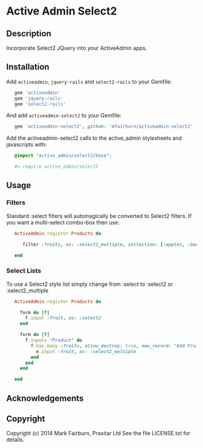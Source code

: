 # Active Admin Select2

## Description

Incorporate Select2 JQuery into your ActiveAdmin apps.

## Installation

Add `activeadmin`, `jquery-rails` and `select2-rails` to your Gemfile:

```ruby
   gem 'activeadmin'
   gem 'jquery-rails'
   gem 'select2-rails'
```

And add `activeadmin-select2` to your Gemfile:

```ruby
   gem 'activeadmin-select2', github: 'mfairburn/activeadmin-select2'
```

Add the activeadmin-select2 calls to the active_admin stylesheets and javascripts with:

```active_admin.css.scss
   @import "active_admin/select2/base";
```

```active_admin.js.coffee
   #= require active_admin/select2
```


## Usage

### Filters

Standard :select filters will automagically be converted to Select2 filters.  If you want a multi-select combo-box then use:

```ruby
   ActiveAdmin.register Products do

      filter :fruits, as: :select2_multiple, collection: [:apples, :bananas, :oranges]

   end
```

### Select Lists

To use a Select2 style list simply change from :select to :select2 or :select2_multiple

```ruby
   ActiveAdmin.register Products do

     form do |f|
       f.input :fruit, as: :select2
     end

     form do |f|
       f.inputs "Product" do
         f.has_many :fruits, allow_destroy: true, new_record: "Add Fruit" do |e|
           e.input :fruit, as: :select2_multiple
         end
       end
     end

   end
```

## Acknowledgements


## Copyright

Copyright (c) 2014 Mark Fairburn, Praxitar Ltd
See the file LICENSE.txt for details.
